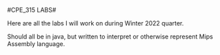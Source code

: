 #CPE_315 LABS#

Here are all the labs I will work on during Winter 2022 quarter.

Should all be in java, but written to interpret or otherwise represent Mips Assembly language. 


